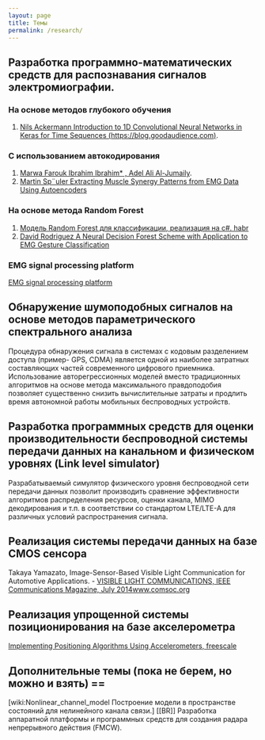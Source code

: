 ```yaml
---
layout: page
title: Темы
permalink: /research/
---
```


## Разработка программно-математических средств для распознавания сигналов электромиографии. 
### На основе методов глубокого обучения 
1. [Nils Ackermann Introduction to 1D Convolutional Neural Networks in Keras for Time Sequences (https://blog.goodaudience.com)](https://blog.goodaudience.com/introduction-to-1d-convolutional-neural-networks-in-keras-for-time-sequences-3a7ff801a2cf).
### С использованием автокодирования
1. [Marwa Farouk Ibrahim Ibrahim*
, Adel Ali Al-Jumaily](https://www.astesj.com/publications/ASTESJ_030111.pdf).
2. [Martin Sp¨uler Extracting Muscle Synergy Patterns from EMG
Data Using Autoencoders](https://www.researchgate.net/publication/306081011_Extracting_Muscle_Synergy_Patterns_from_EMG_Data_Using_Autoencoders/download)
### На основе метода Random Forest
1. [Модель Random Forest для классификации, реализация на c#. habr](https://habr.com/post/215453/)
2. [David Rodriguez A Neural Decision Forest Scheme with Application
to EMG Gesture Classification](https://ieeexplore.ieee.org/stamp/stamp.jsp?tp=&arnumber=7555990)
### EMG signal processing platform
[EMG signal processing platform](https://github.com/estel1/emg_platform)

## Обнаружение шумоподобных сигналов на основе методов параметрического спектрального анализа 
Процедура обнаружения сигнала в системах с кодовым разделением доступа (пример- GPS, CDMA) является одной из наиболее затратных составляющих частей современного цифрового приемника. Использование авторегрессионных моделей вместо традиционных алгоритмов на основе метода максимального правдоподобия позволяет существенно снизить вычислительные затраты и продлить время автономной работы мобильных беспроводных устройств.

## Разработка программных средств для оценки производительности беспроводной системы передачи данных на канальном и физическом уровнях (Link level simulator) 
Разрабатываемый симулятор физического уровня беспроводной сети передачи данных позволит производить сравнение эффективности алгоритмов распределения ресурсов, оценки канала, MIMO декодирования и т.п. в соответствии со стандартом LTE/LTE-A для различных условий распространения сигнала.

## Реализация системы передачи данных на базе CMOS сенсора
Takaya Yamazato, Image-Sensor-Based Visible Light Communication for Automotive Applications. - [VISIBLE LIGHT COMMUNICATIONS, IEEE Communications Magazine, July 2014]( http://www.comsoc.org/files/Publications/Tech%20Focus/2015/auto/1.pdf)www.comsoc.org

## Реализация упрощенной системы позиционирования на базе акселерометра
[Implementing Positioning Algorithms Using
Accelerometers, freescale](http://cache.freescale.com/files/sensors/doc/app_note/AN3397.pdf?fsrch=1&sr=2)

## Дополнительные темы (пока не берем, но можно и взять) ==
[wiki:Nonlinear_channel_model Построение модели в пространстве состояний для нелинейного канала связи.] [[BR]]
Разработка аппаратной платформы и программных средств для создания радара непрерывного действия (FMCW).
